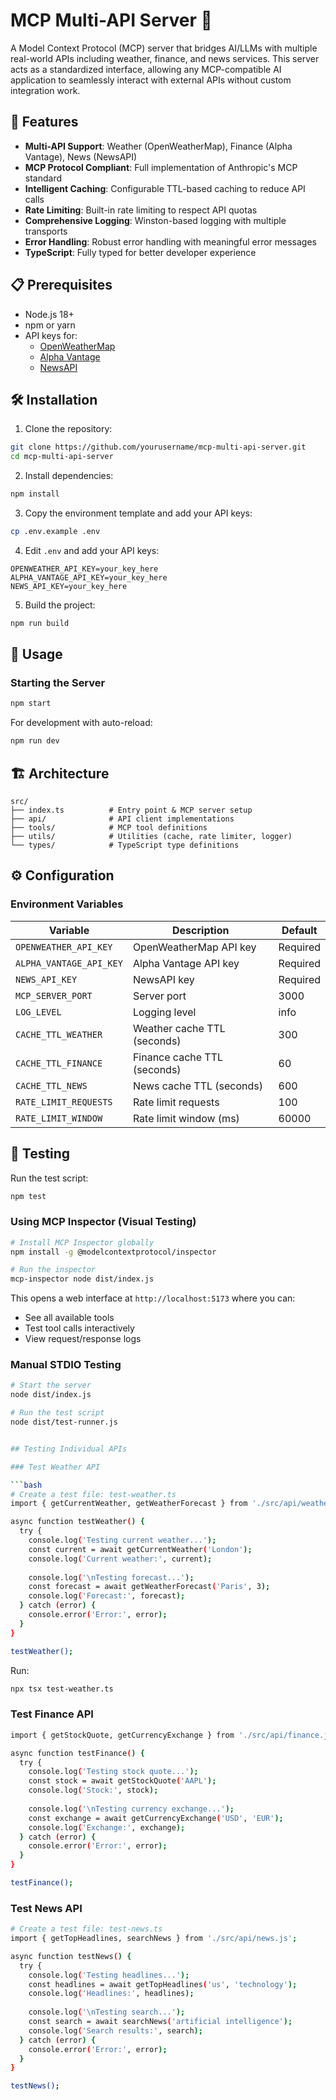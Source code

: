 # MCP Multi-API Server 🌉

A Model Context Protocol (MCP) server that bridges AI/LLMs with multiple real-world APIs including weather, finance, and news services. This server acts as a standardized interface, allowing any MCP-compatible AI application to seamlessly interact with external APIs without custom integration work.

## 🚀 Features

- **Multi-API Support**: Weather (OpenWeatherMap), Finance (Alpha Vantage), News (NewsAPI)
- **MCP Protocol Compliant**: Full implementation of Anthropic's MCP standard
- **Intelligent Caching**: Configurable TTL-based caching to reduce API calls
- **Rate Limiting**: Built-in rate limiting to respect API quotas
- **Comprehensive Logging**: Winston-based logging with multiple transports
- **Error Handling**: Robust error handling with meaningful error messages
- **TypeScript**: Fully typed for better developer experience

## 📋 Prerequisites

- Node.js 18+ 
- npm or yarn
- API keys for:
  - [OpenWeatherMap](https://openweathermap.org/api)
  - [Alpha Vantage](https://www.alphavantage.co/support/#api-key)
  - [NewsAPI](https://newsapi.org/register)

## 🛠️ Installation

1. Clone the repository:
```bash
git clone https://github.com/yourusername/mcp-multi-api-server.git
cd mcp-multi-api-server
```

2. Install dependencies:
```bash
npm install
```

3. Copy the environment template and add your API keys:
```bash
cp .env.example .env
```

4. Edit `.env` and add your API keys:
```env
OPENWEATHER_API_KEY=your_key_here
ALPHA_VANTAGE_API_KEY=your_key_here
NEWS_API_KEY=your_key_here
```

5. Build the project:
```bash
npm run build
```

## 🚀 Usage

### Starting the Server

```bash
npm start
```

For development with auto-reload:
```bash
npm run dev
```


## 🏗️ Architecture

```
src/
├── index.ts          # Entry point & MCP server setup
├── api/              # API client implementations
├── tools/            # MCP tool definitions
├── utils/            # Utilities (cache, rate limiter, logger)
└── types/            # TypeScript type definitions
```

## ⚙️ Configuration

### Environment Variables

| Variable | Description | Default |
|----------|-------------|---------|
| `OPENWEATHER_API_KEY` | OpenWeatherMap API key | Required |
| `ALPHA_VANTAGE_API_KEY` | Alpha Vantage API key | Required |
| `NEWS_API_KEY` | NewsAPI key | Required |
| `MCP_SERVER_PORT` | Server port | 3000 |
| `LOG_LEVEL` | Logging level | info |
| `CACHE_TTL_WEATHER` | Weather cache TTL (seconds) | 300 |
| `CACHE_TTL_FINANCE` | Finance cache TTL (seconds) | 60 |
| `CACHE_TTL_NEWS` | News cache TTL (seconds) | 600 |
| `RATE_LIMIT_REQUESTS` | Rate limit requests | 100 |
| `RATE_LIMIT_WINDOW` | Rate limit window (ms) | 60000 |

## 🧪 Testing

Run the test script:
```bash
npm test
```

### Using MCP Inspector (Visual Testing)

```bash
# Install MCP Inspector globally
npm install -g @modelcontextprotocol/inspector

# Run the inspector
mcp-inspector node dist/index.js
```

This opens a web interface at `http://localhost:5173` where you can:
- See all available tools
- Test tool calls interactively
- View request/response logs

### Manual STDIO Testing

```bash
# Start the server
node dist/index.js

# Run the test script
node dist/test-runner.js


## Testing Individual APIs

### Test Weather API

```bash
# Create a test file: test-weather.ts
import { getCurrentWeather, getWeatherForecast } from './src/api/weather.js';

async function testWeather() {
  try {
    console.log('Testing current weather...');
    const current = await getCurrentWeather('London');
    console.log('Current weather:', current);
    
    console.log('\nTesting forecast...');
    const forecast = await getWeatherForecast('Paris', 3);
    console.log('Forecast:', forecast);
  } catch (error) {
    console.error('Error:', error);
  }
}

testWeather();
```

Run:
```bash
npx tsx test-weather.ts
```

### Test Finance API

```bash
import { getStockQuote, getCurrencyExchange } from './src/api/finance.js';

async function testFinance() {
  try {
    console.log('Testing stock quote...');
    const stock = await getStockQuote('AAPL');
    console.log('Stock:', stock);
    
    console.log('\nTesting currency exchange...');
    const exchange = await getCurrencyExchange('USD', 'EUR');
    console.log('Exchange:', exchange);
  } catch (error) {
    console.error('Error:', error);
  }
}

testFinance();
```

### Test News API

```bash
# Create a test file: test-news.ts
import { getTopHeadlines, searchNews } from './src/api/news.js';

async function testNews() {
  try {
    console.log('Testing headlines...');
    const headlines = await getTopHeadlines('us', 'technology');
    console.log('Headlines:', headlines);
    
    console.log('\nTesting search...');
    const search = await searchNews('artificial intelligence');
    console.log('Search results:', search);
  } catch (error) {
    console.error('Error:', error);
  }
}

testNews();


